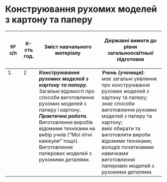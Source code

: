 # Конструювання рухомих моделей з картону та паперу

<table>
<thead>
  <tr>
    <th width="10%" align="center"><p>№ з/п</p></td>
    <th width="10%" align="center"><p>К-сть год.</p></td>
    <th width="40%" align="center"><p>Зміст навчального матеріалу</p></td>
    <th width="60%" align="center"><p>Державні вимоги до рівня загальноосвітньої підготовки</p></td>
  </tr>
</thead>
<tbody>
  <tr>
    <td width="10%" style="vertical-align:top !important;">
1.</td>
    <td width="10%" style="vertical-align:top !important;">
2</td>
    <td width="40%" style="vertical-align:top !important;">
<b><i>Конструювання рухомих моделей з картону та паперу.</i></b> Загальні відомості про способи виготовлення рухомих моделей з паперу і картону. <br>
<b><i>Практична робота.</i></b> <br>
Виготовлення виробів відомими техніками на вибір учнів (“Мої літні канікули” тощо).<br>
Виготовлення паперових моделей з рухомими деталями.<br>
</td>
    <td width="60%" style="vertical-align:top !important;">
<i><b>Учень (учениця):</b></i><br>
<i>має</i> загальні уявлення про конструювання рухомих моделей з картону та паперу;<br>
<i>знає</i> способи виготовлення рухомих моделей з паперу та картону;<br>
<i>вміє</i> обирати та виготовляти вироби відомими техніками; <br>
<i>володіє</i> початковими навичками виготовлення паперових моделей з рухомими деталями.<br></td>
  </tr>
</tbody>
</table>